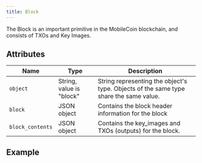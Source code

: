 ```yaml
---
title: Block
---
```

The Block is an important primitive in the MobileCoin blockchain, and consists of TXOs and Key Images.

## Attributes

| Name | Type | Description |
| ---- | ---- | ----------- |
| `object` | String, value is "block" | String representing the object's type. Objects of the same type share the same value. |
| `block` | JSON object | Contains the block header information for the block |
| `block_contents` | JSON object | Contains the key_images and TXOs (outputs) for the block. |

## Example